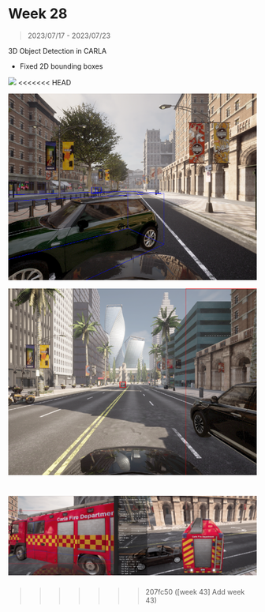 # Week 28

> 2023/07/17 - 2023/07/23

3D Object Detection in CARLA

- Fixed 2D bounding boxes

![](imgs/carla-detection.gif)
<<<<<<< HEAD

![](imgs/vanishing_point.png)

![](imgs/2d_boxes.png)

![](imgs/both_out_of_canvas.png)
=======
>>>>>>> 207fc50 ([week 43] Add week 43)
